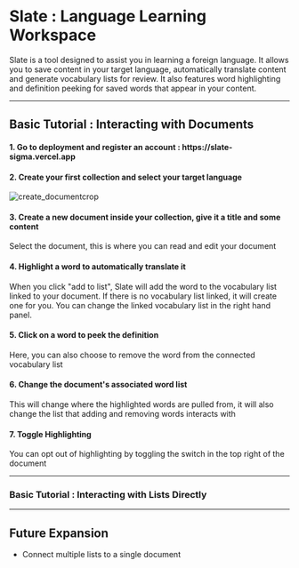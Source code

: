 <h1>Slate : Language Learning Workspace</h1>

<p>
Slate is a tool designed to assist you in learning a foreign language. It allows you to save content in your target language, automatically translate content and generate vocabulary lists for review. It also features word highlighting and definition peeking for saved words that appear in your content.
</p>

<hr/>

<h2>Basic Tutorial : Interacting with Documents</h2>

<h4>
1. Go to deployment and register an account : https://slate-sigma.vercel.app
</h4>
<h4>
2. Create your first collection and select your target language
</h4>

![create_documentcrop](https://user-images.githubusercontent.com/76637128/188056421-5b598b40-3a9d-41e1-b92f-854f27d19586.gif)

<h4>
3. Create a new document inside your collection, give it a title and some content
</h4>

<p>Select the document, this is where you can read and edit your document</p>
<h4>
4. Highlight a word to automatically translate it
</h4>

<p>When you click "add to list", Slate will add the word to the vocabulary list linked to your document. If there is no vocabulary list linked, it will create one for you. You can change the linked vocabulary list in the right hand panel.</p>

<h4>
5. Click on a word to peek the definition
</h4>
<p>
Here, you can also choose to remove the word from the connected vocabulary list
</p>

<h4>
6. Change the document's associated word list
</h4>
<p>This will change where the highlighted words are pulled from, it will also change the list that adding and removing words interacts with</p>

<h4>
7. Toggle Highlighting
</h4>
<p>You can opt out of highlighting by toggling the switch in the top right of the document</p>


<hr/>

<h3>Basic Tutorial : Interacting with Lists Directly</h3>



<hr/>
<h2>Future Expansion</h2>

* Connect multiple lists to a single document


